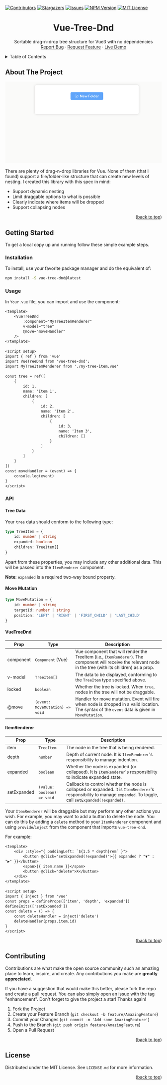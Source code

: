 <!-- PROJECT SHIELDS -->
<!--
*** I'm using markdown "reference style" links for readability.
*** Reference links are enclosed in brackets [ ] instead of parentheses ( ).
*** See the bottom of this document for the declaration of the reference variables
*** for contributors-url, forks-url, etc. This is an optional, concise syntax you may use.
*** https://www.markdownguide.org/basic-syntax/#reference-style-links
-->
<!-- [![Forks][forks-shield]][forks-url] -->
[![Contributors][contributors-shield]][contributors-url]
[![Stargazers][stars-shield]][stars-url]
[![Issues][issues-shield]][issues-url]
[![NPM Version][npm-version-shield]][npm-url]
[![MIT License][license-shield]][license-url]
<!-- [![LinkedIn][linkedin-shield]][linkedin-url] -->

<a name="readme-top"></a>
<div align="center">
  <h1 align="center">Vue-Tree-Dnd</h3>

  <p align="center">
    Sortable drag-n-drop tree structure for Vue3 with no dependencies
    <br />
    <!-- <a href="https://github.com/jcuenod/vue-tree-dnd"><strong>Explore the docs »</strong></a>
    <br />
    <br />
    <a href="https://github.com/jcuenod/vue-tree-dnd">View Demo</a>
    · -->
    <a href="https://github.com/jcuenod/vue-tree-dnd/issues">Report Bug</a>
    ·
    <a href="https://github.com/jcuenod/vue-tree-dnd/issues">Request Feature</a>
    ·
    <a href="https://jcuenod.github.io/vue-tree-dnd-examples/">Live Demo</a>
  </p>
</div>



<!-- TABLE OF CONTENTS -->
<details>
  <summary>Table of Contents</summary>
  <ol>
    <li>
      <a href="#about-the-project">About The Project</a>
    </li>
    <li>
      <a href="#getting-started">Getting Started</a>
      <ul>
        <li><a href="#installation">Installation</a></li>
        <li><a href="#usage">Usage</a></li>
        <li><a href="#api">API</a></li>
      </ul>
    </li>
    <!-- <li><a href="#roadmap">Roadmap</a></li> -->
    <li><a href="#contributing">Contributing</a></li>
    <li><a href="#license">License</a></li>
  </ol>
</details>



<!-- ABOUT THE PROJECT -->
## About The Project

[![Product Name Screen Shot][product-screenshot]](https://jcuenod.github.io/vue-tree-dnd-examples/)

There are plenty of drag-n-drop libraries for Vue. None of them (that I found) support a file/folder-like structure that can create new levels of nesting. I created this library with this spec in mind:

* Support dynamic nesting
* Limit draggable options to what is possible
* Clearly indicate where items will be dropped
* Support collapsing nodes

<p align="right">(<a href="#readme-top">back to top</a>)</p>



<!-- GETTING STARTED -->
## Getting Started

To get a local copy up and running follow these simple example steps.

### Installation

To install, use your favorite package manager and do the equivalent of:

```sh
npm install -S vue-tree-dnd@latest
```

<!-- USAGE EXAMPLES -->
### Usage

In `Your.vue` file, you can import and use the component:

```vue
<template>
    <VueTreeDnd
        :component="MyTreeItemRenderer"
        v-model="tree"
        @move="moveHandler"
    />
</template>

<script setup>
import { ref } from 'vue'
import VueTreeDnd from 'vue-tree-dnd';
import MyTreeItemRenderer from './my-tree-item.vue'

const tree = ref([
    {
        id: 1,
        name: 'Item 1',
        children: [
            {
                id: 2,
                name: 'Item 2',
                children: [
                    {
                        id: 3,
                        name: 'Item 3',
                        children: []
                    }
                ]
            }
        ]
    }
])
const moveHandler = (event) => {
    console.log(event)
}
</script>
```


<!-- API -->
### API

#### Tree Data

Your `tree` data should conform to the following type:

```ts
type TreeItem = {
    id: number | string
    expanded: boolean
    children: TreeItem[]
}
```

Apart from these properties, you may include any other additional data. This will be passed into the `ItemRenderer` component.

**Note**: `expanded` is a required two-way bound property.

#### Move Mutation

```ts
type MoveMutation = {
    id: number | string
    targetId: number | string
    position: 'LEFT' | 'RIGHT' | 'FIRST_CHILD' | 'LAST_CHILD'
}
```

#### VueTreeDnd

| **Prop** | **Type** | **Description** |
|--|--|--|
| component | `Component` (Vue) | Vue component that will render the TreeItem (i.e., `ItemRenderer`). The component will receive the relevant node in the tree (with its children) as a prop. |
| v-model | `TreeItem[]` | The data to be displayed, conforming to the `TreeItem` type specified above. |
| locked | `boolean` | Whether the tree is locked. When `true`, nodes in the tree will not be draggable. |
| @move | `(event: MoveMutation) => void` | Handler for move mutation. Event will fire when node is dropped in a valid location. The syntax of the `event` data is given in `MoveMutation`. |


#### ItemRenderer

| **Prop** | **Type** | **Description** |
|--|--|--|
| item | `TreeItem` | The node in the tree that is being rendered. |
| depth | `number` | Depth of current node. It is `ItemRenderer`'s responsibility to manage indention. |
| expanded | `boolean` | Whether the node is expanded (or collapsed). It is `ItemRenderer`'s responsibility to indicate expanded state. |
| setExpanded | `(value: boolean) => void` | Callback to control whether the node is collapsed or expanded. It is `ItemRenderer`'s responsibility to manage `expanded`. To toggle, call `setExpanded(!expanded)`. |

Your `ItemRenderer` will be draggable but may perform any other actions you wish. For example, you may want to add a button to delete the node. You can do this by adding a `delete` method to your `ItemRenderer` component and using `provide`/`inject` from the component that imports `vue-tree-dnd`.

For example:

```vue
<template>
    <div :style="{ paddingLeft: `${1.5 * depth}rem` }">
        <button @click="setExpanded(!expanded)">{{ expanded ? "▼" : "▶" }}</button>
        <span>{{ item.name }}</span>
        <button @click="delete">X</button>
    </div>
</template>

<script setup>
import { inject } from 'vue'
const props = defineProps(['item', 'depth', 'expanded'])
defineEmits(['setExpanded'])
const delete = () => {
    const deleteHandler = inject('delete')
    deleteHandler(props.item.id)
}
</script>
```



<p align="right">(<a href="#readme-top">back to top</a>)</p>



<!-- ROADMAP -->
<!-- ## Roadmap

- [x] Add Changelog
- [x] Add back to top links
- [ ] Add Additional Templates w/ Examples
- [ ] Add "components" document to easily copy & paste sections of the readme
- [ ] Multi-language Support
    - [ ] Chinese
    - [ ] Spanish

See the [open issues](https://github.com/jcuenod/vue-tree-dnd/issues) for a full list of proposed features (and known issues).

<p align="right">(<a href="#readme-top">back to top</a>)</p> -->



<!-- CONTRIBUTING -->
## Contributing

Contributions are what make the open source community such an amazing place to learn, inspire, and create. Any contributions you make are **greatly appreciated**.

If you have a suggestion that would make this better, please fork the repo and create a pull request. You can also simply open an issue with the tag "enhancement".
Don't forget to give the project a star! Thanks again!

1. Fork the Project
2. Create your Feature Branch (`git checkout -b feature/AmazingFeature`)
3. Commit your Changes (`git commit -m 'Add some AmazingFeature'`)
4. Push to the Branch (`git push origin feature/AmazingFeature`)
5. Open a Pull Request

<p align="right">(<a href="#readme-top">back to top</a>)</p>



<!-- LICENSE -->
## License

Distributed under the MIT License. See `LICENSE.md` for more information.

<p align="right">(<a href="#readme-top">back to top</a>)</p>



<!-- MARKDOWN LINKS & IMAGES -->
<!-- https://www.markdownguide.org/basic-syntax/#reference-style-links -->
[contributors-shield]: https://img.shields.io/github/contributors/jcuenod/vue-tree-dnd.svg?style=for-the-badge
[contributors-url]: https://github.com/jcuenod/vue-tree-dnd/graphs/contributors
[forks-shield]: https://img.shields.io/github/forks/jcuenod/vue-tree-dnd.svg?style=for-the-badge
[forks-url]: https://github.com/jcuenod/vue-tree-dnd/network/members
[stars-shield]: https://img.shields.io/github/stars/jcuenod/vue-tree-dnd.svg?style=for-the-badge
[stars-url]: https://github.com/jcuenod/vue-tree-dnd/stargazers
[npm-version-shield]: https://img.shields.io/npm/v/vue-tree-dnd.svg?style=for-the-badge
[npm-url]: https://www.npmjs.com/package/vue-tree-dnd
[issues-shield]: https://img.shields.io/github/issues/jcuenod/vue-tree-dnd.svg?style=for-the-badge
[issues-url]: https://github.com/jcuenod/vue-tree-dnd/issues
[license-shield]: https://img.shields.io/github/license/jcuenod/vue-tree-dnd.svg?style=for-the-badge
[license-url]: https://github.com/jcuenod/vue-tree-dnd/blob/master/LICENSE.txt
[product-screenshot]: ./vue-tree-dnd-demo.gif
